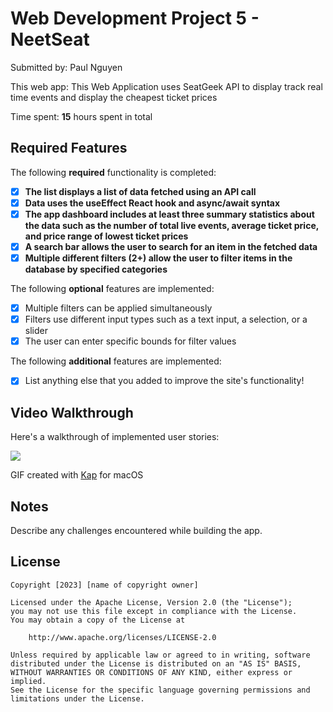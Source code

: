 # Web Development Project 5 - NeetSeat

Submitted by: Paul Nguyen

This web app: This Web Application uses SeatGeek API to display track real time events and display the cheapest ticket prices

Time spent: **15** hours spent in total

## Required Features

The following **required** functionality is completed:

- [x] **The list displays a list of data fetched using an API call**
- [x] **Data uses the useEffect React hook and async/await syntax**
- [x] **The app dashboard includes at least three summary statistics about the data such as the number of total live events, average ticket price, and price range of lowest ticket prices**
- [x] **A search bar allows the user to search for an item in the fetched data**
- [x] **Multiple different filters (2+) allow the user to filter items in the database by specified categories**

The following **optional** features are implemented:

- [x] Multiple filters can be applied simultaneously
- [x] Filters use different input types such as a text input, a selection, or a slider
- [x] The user can enter specific bounds for filter values

The following **additional** features are implemented:

- [x] List anything else that you added to improve the site's functionality!

## Video Walkthrough

Here's a walkthrough of implemented user stories:

![](webdemo.gif)

GIF created with [Kap](https://getkap.co/) for macOS

## Notes

Describe any challenges encountered while building the app.

## License

    Copyright [2023] [name of copyright owner]

    Licensed under the Apache License, Version 2.0 (the "License");
    you may not use this file except in compliance with the License.
    You may obtain a copy of the License at

        http://www.apache.org/licenses/LICENSE-2.0

    Unless required by applicable law or agreed to in writing, software
    distributed under the License is distributed on an "AS IS" BASIS,
    WITHOUT WARRANTIES OR CONDITIONS OF ANY KIND, either express or implied.
    See the License for the specific language governing permissions and
    limitations under the License.
